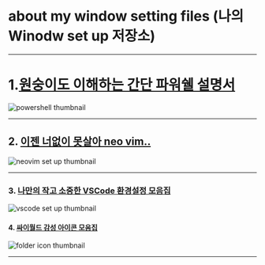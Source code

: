 # about my window setting files (나의 Winodw set up 저장소)

---

# 1.[원숭이도 이해하는 간단 파워쉘 설명서](./PowerShell/PS_GUIDE.md)

![powershell thumbnail](https://user-images.githubusercontent.com/77220824/189604174-d9daa7e5-bd01-4278-8d3d-a74138f60596.png)

---

## 2. [이젠 너없이 못살아 neo vim..](./NeoVim/README.md)

![neovim set up thumbnail](https://user-images.githubusercontent.com/77220824/189604383-9eddfd96-d96c-4be2-b235-4af486f9a9e9.png)

---

### 3. [나만의 작고 소중한 VSCode 환경설정 모음집](https://drive.google.com/drive/folders/1exZWUJMK4Z4MKzEtjbh74N148_Lqcai6)

![vscode set up thumbnail](https://user-images.githubusercontent.com/77220824/189601870-4647340b-6278-4946-9698-7bdefa2b7b71.png)

#### 4. [싸이월드 감성 아이콘 모음집](./FolderIcons/Detail-FolderIcons.md)

![folder icon thumbnail](https://user-images.githubusercontent.com/77220824/189603971-1dd4308a-184e-44f1-bc78-580a53d631c2.png)

---
